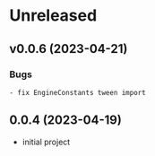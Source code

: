 # Unreleased

## v0.0.6 (2023-04-21)

### Bugs
    - fix EngineConstants tween import

## 0.0.4 (2023-04-19)

- initial project

